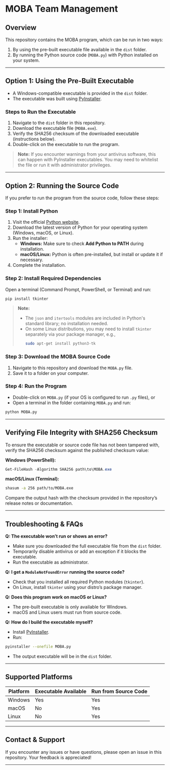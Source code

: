 # MOBA Team Management

## Overview

This repository contains the MOBA program, which can be run in two ways:

1. By using the pre-built executable file available in the `dist` folder.  
2. By running the Python source code (`MOBA.py`) with Python installed on your system.

---

## Option 1: Using the Pre-Built Executable

- A Windows-compatible executable is provided in the `dist` folder.  
- The executable was built using [PyInstaller](https://pyinstaller.org).

### Steps to Run the Executable

1. Navigate to the `dist` folder in this repository.  
2. Download the executable file (`MOBA.exe`).  
3. Verify the SHA256 checksum of the downloaded executable (instructions below).  
4. Double-click on the executable to run the program.

> **Note:** If you encounter warnings from your antivirus software, this can happen with PyInstaller executables. You may need to whitelist the file or run it with administrator privileges.

---

## Option 2: Running the Source Code

If you prefer to run the program from the source code, follow these steps:

### Step 1: Install Python

1. Visit the official [Python website](https://www.python.org/downloads/).  
2. Download the latest version of Python for your operating system (Windows, macOS, or Linux).  
3. Run the installer:  
   - **Windows:** Make sure to check **Add Python to PATH** during installation.  
   - **macOS/Linux:** Python is often pre-installed, but install or update it if necessary.  
4. Complete the installation.

### Step 2: Install Required Dependencies

Open a terminal (Command Prompt, PowerShell, or Terminal) and run:

```bash
pip install tkinter
```

> **Note:**  
> - The `json` and `itertools` modules are included in Python's standard library; no installation needed.  
> - On some Linux distributions, you may need to install `tkinter` separately via your package manager, e.g.,  
>   ```bash
>   sudo apt-get install python3-tk
>   ```

### Step 3: Download the MOBA Source Code

1. Navigate to this repository and download the `MOBA.py` file.  
2. Save it to a folder on your computer.

### Step 4: Run the Program

- Double-click on `MOBA.py` (if your OS is configured to run `.py` files), or  
- Open a terminal in the folder containing `MOBA.py` and run:

```bash
python MOBA.py
```

---

## Verifying File Integrity with SHA256 Checksum

To ensure the executable or source code file has not been tampered with, verify the SHA256 checksum against the published checksum value:

**Windows (PowerShell):**

```powershell
Get-FileHash -Algorithm SHA256 path\to\MOBA.exe
```

**macOS/Linux (Terminal):**

```bash
shasum -a 256 path/to/MOBA.exe
```

Compare the output hash with the checksum provided in the repository’s release notes or documentation.

---

## Troubleshooting & FAQs

**Q: The executable won’t run or shows an error?**  
- Make sure you downloaded the full executable file from the `dist` folder.  
- Temporarily disable antivirus or add an exception if it blocks the executable.  
- Run the executable as administrator.

**Q: I get a `ModuleNotFoundError` running the source code?**  
- Check that you installed all required Python modules (`tkinter`).  
- On Linux, install `tkinter` using your distro’s package manager.

**Q: Does this program work on macOS or Linux?**  
- The pre-built executable is only available for Windows.  
- macOS and Linux users must run from source code.

**Q: How do I build the executable myself?**  
- Install [PyInstaller](https://pyinstaller.org).  
- Run:  

```bash
pyinstaller --onefile MOBA.py
```

- The output executable will be in the `dist` folder.

---

## Supported Platforms

| Platform | Executable Available | Run from Source Code |
| -------- | -------------------- | -------------------- |
| Windows  | Yes                  | Yes                  |
| macOS    | No                   | Yes                  |
| Linux    | No                   | Yes                  |

---

## Contact & Support

If you encounter any issues or have questions, please open an issue in this repository. Your feedback is appreciated!

---